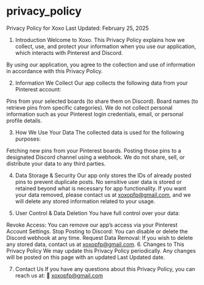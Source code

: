 # privacy_policy
Privacy Policy for Xoxo
Last Updated: February 25, 2025

1. Introduction
Welcome to Xoxo. This Privacy Policy explains how we collect, use, and protect your information when you use our application, which interacts with Pinterest and Discord.

By using our application, you agree to the collection and use of information in accordance with this Privacy Policy.

2. Information We Collect
Our app collects the following data from your Pinterest account:

Pins from your selected boards (to share them on Discord).
Board names (to retrieve pins from specific categories).
We do not collect personal information such as your Pinterest login credentials, email, or personal profile details.

3. How We Use Your Data
The collected data is used for the following purposes:

Fetching new pins from your Pinterest boards.
Posting those pins to a designated Discord channel using a webhook.
We do not share, sell, or distribute your data to any third parties.

4. Data Storage & Security
Our app only stores the IDs of already posted pins to prevent duplicate posts.
No sensitive user data is stored or retained beyond what is necessary for app functionality.
If you want your data removed, please contact us at xoxopfp@gmail.com, and we will delete any stored information related to your usage.

5. User Control & Data Deletion
You have full control over your data:

Revoke Access: You can remove our app’s access via your Pinterest Account Settings.
Stop Posting to Discord: You can disable or delete the Discord webhook at any time.
Request Data Removal: If you wish to delete any stored data, contact us at xoxopfp@gmail.com.
6. Changes to This Privacy Policy
We may update this Privacy Policy periodically. Any changes will be posted on this page with an updated Last Updated date.

7. Contact Us
If you have any questions about this Privacy Policy, you can reach us at:
📧 xoxopfp@gmail.com

